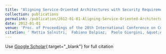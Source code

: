 ```yaml
---
title: "Aligning Service-Oriented Architectures with Security Requirements"
collection: publications
permalink: /publication/2012-01-01-Aligning-Service-Oriented-Architectures-with-Security-Requirements
date: 2012-01-01
venue: 'Proc. of Proceedings of the 20th International Conference on Cooperative Information Systems (CoopIS 2012)'
citation: ' Mattia Salnitri,  Fabiano Dalpiaz,  Paolo Giorgini, &quot;Aligning Service-Oriented Architectures with Security Requirements.&quot; Proc. of Proceedings of the 20th International Conference on Cooperative Information Systems (CoopIS 2012), 2012.'
---
```

Use [Google Scholar](https://scholar.google.com/scholar?q=Aligning+Service+Oriented+Architectures+with+Security+Requirements){:target="_blank"} for full citation